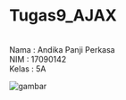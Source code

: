 # Tugas9_AJAX
<br>
Nama : Andika Panji Perkasa
<br>
NIM : 17090142
<br>
Kelas : 5A
<br>

![gambar](https://user-images.githubusercontent.com/48281689/70243625-8795b700-17a5-11ea-9182-5bfffd7c0040.png)
